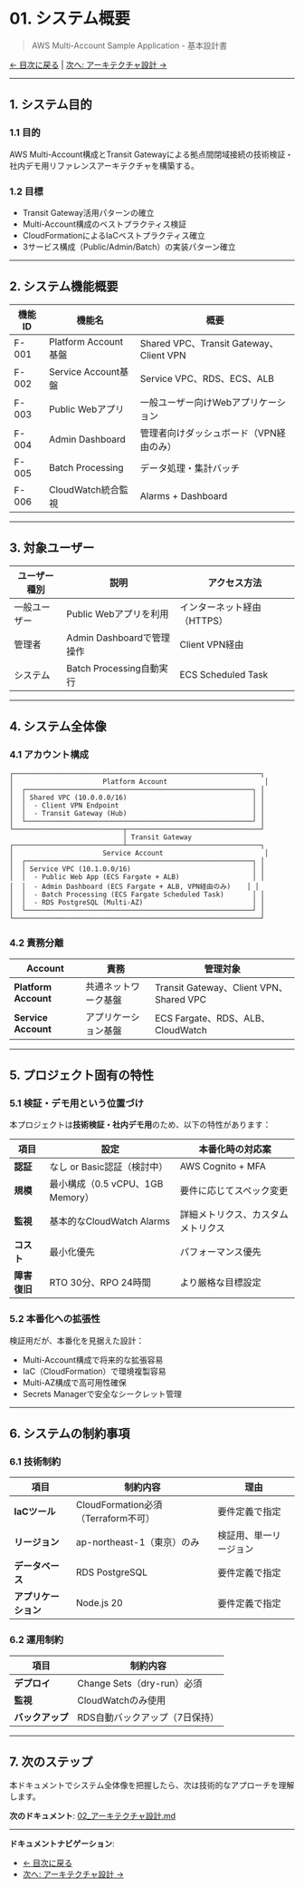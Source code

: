 # 01. システム概要

> AWS Multi-Account Sample Application - 基本設計書

[← 目次に戻る](00_目次.md) | [次へ: アーキテクチャ設計 →](02_アーキテクチャ設計.md)

---

## 1. システム目的

### 1.1 目的

AWS Multi-Account構成とTransit Gatewayによる拠点間閉域接続の技術検証・社内デモ用リファレンスアーキテクチャを構築する。

### 1.2 目標

- Transit Gateway活用パターンの確立
- Multi-Account構成のベストプラクティス検証
- CloudFormationによるIaCベストプラクティス確立
- 3サービス構成（Public/Admin/Batch）の実装パターン確立

---

## 2. システム機能概要

| 機能ID | 機能名 | 概要 |
|--------|--------|------|
| F-001 | Platform Account基盤 | Shared VPC、Transit Gateway、Client VPN |
| F-002 | Service Account基盤 | Service VPC、RDS、ECS、ALB |
| F-003 | Public Webアプリ | 一般ユーザー向けWebアプリケーション |
| F-004 | Admin Dashboard | 管理者向けダッシュボード（VPN経由のみ） |
| F-005 | Batch Processing | データ処理・集計バッチ |
| F-006 | CloudWatch統合監視 | Alarms + Dashboard |

---

## 3. 対象ユーザー

| ユーザー種別 | 説明 | アクセス方法 |
|------------|------|------------|
| 一般ユーザー | Public Webアプリを利用 | インターネット経由（HTTPS） |
| 管理者 | Admin Dashboardで管理操作 | Client VPN経由 |
| システム | Batch Processing自動実行 | ECS Scheduled Task |

---

## 4. システム全体像

### 4.1 アカウント構成

```
┌─────────────────────────────────────────────────────────────┐
│                      Platform Account                        │
│  ┌────────────────────────────────────────────────────────┐ │
│  │ Shared VPC (10.0.0.0/16)                               │ │
│  │  - Client VPN Endpoint                                 │ │
│  │  - Transit Gateway (Hub)                               │ │
│  └────────────────────────────────────────────────────────┘ │
└───────────────────────────┬─────────────────────────────────┘
                            │ Transit Gateway
┌───────────────────────────┴─────────────────────────────────┐
│                      Service Account                         │
│  ┌────────────────────────────────────────────────────────┐ │
│  │ Service VPC (10.1.0.0/16)                              │ │
│  │  - Public Web App (ECS Fargate + ALB)                  │ │
│  │  - Admin Dashboard (ECS Fargate + ALB, VPN経由のみ)    │ │
│  │  - Batch Processing (ECS Fargate Scheduled Task)       │ │
│  │  - RDS PostgreSQL (Multi-AZ)                           │ │
│  └────────────────────────────────────────────────────────┘ │
└─────────────────────────────────────────────────────────────┘
```

### 4.2 責務分離

| Account | 責務 | 管理対象 |
|---------|------|---------|
| **Platform Account** | 共通ネットワーク基盤 | Transit Gateway、Client VPN、Shared VPC |
| **Service Account** | アプリケーション基盤 | ECS Fargate、RDS、ALB、CloudWatch |

---

## 5. プロジェクト固有の特性

### 5.1 検証・デモ用という位置づけ

本プロジェクトは**技術検証・社内デモ用**のため、以下の特性があります：

| 項目 | 設定 | 本番化時の対応案 |
|------|------|----------------|
| **認証** | なし or Basic認証（検討中） | AWS Cognito + MFA |
| **規模** | 最小構成（0.5 vCPU、1GB Memory） | 要件に応じてスペック変更 |
| **監視** | 基本的なCloudWatch Alarms | 詳細メトリクス、カスタムメトリクス |
| **コスト** | 最小化優先 | パフォーマンス優先 |
| **障害復旧** | RTO 30分、RPO 24時間 | より厳格な目標設定 |

### 5.2 本番化への拡張性

検証用だが、本番化を見据えた設計：

- Multi-Account構成で将来的な拡張容易
- IaC（CloudFormation）で環境複製容易
- Multi-AZ構成で高可用性確保
- Secrets Managerで安全なシークレット管理

---

## 6. システムの制約事項

### 6.1 技術制約

| 項目 | 制約内容 | 理由 |
|------|---------|------|
| **IaCツール** | CloudFormation必須（Terraform不可） | 要件定義で指定 |
| **リージョン** | ap-northeast-1（東京）のみ | 検証用、単一リージョン |
| **データベース** | RDS PostgreSQL | 要件定義で指定 |
| **アプリケーション** | Node.js 20 | 要件定義で指定 |

### 6.2 運用制約

| 項目 | 制約内容 |
|------|---------|
| **デプロイ** | Change Sets（dry-run）必須 |
| **監視** | CloudWatchのみ使用 |
| **バックアップ** | RDS自動バックアップ（7日保持） |

---

## 7. 次のステップ

本ドキュメントでシステム全体像を把握したら、次は技術的なアプローチを理解します。

**次のドキュメント**: [02_アーキテクチャ設計.md](02_アーキテクチャ設計.md)

---

**ドキュメントナビゲーション**:
- [← 目次に戻る](00_目次.md)
- [次へ: アーキテクチャ設計 →](02_アーキテクチャ設計.md)
